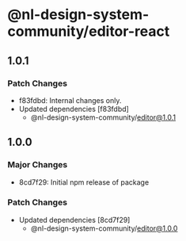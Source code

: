 # @nl-design-system-community/editor-react

## 1.0.1

### Patch Changes

- f83fdbd: Internal changes only.
- Updated dependencies [f83fdbd]
  - @nl-design-system-community/editor@1.0.1

## 1.0.0

### Major Changes

- 8cd7f29: Initial npm release of package

### Patch Changes

- Updated dependencies [8cd7f29]
  - @nl-design-system-community/editor@1.0.0
